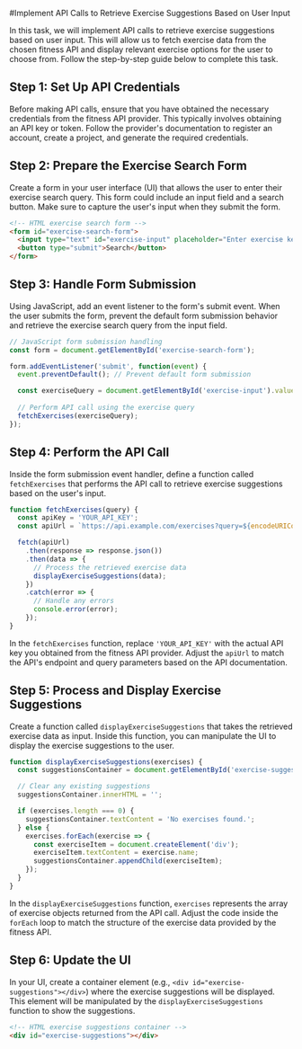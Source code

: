 #Implement API Calls to Retrieve Exercise Suggestions Based on User Input

In this task, we will implement API calls to retrieve exercise suggestions based on user input. This will allow us to fetch exercise data from the chosen fitness API and display relevant exercise options for the user to choose from. Follow the step-by-step guide below to complete this task.

## Step 1: Set Up API Credentials

Before making API calls, ensure that you have obtained the necessary credentials from the fitness API provider. This typically involves obtaining an API key or token. Follow the provider's documentation to register an account, create a project, and generate the required credentials.

## Step 2: Prepare the Exercise Search Form

Create a form in your user interface (UI) that allows the user to enter their exercise search query. This form could include an input field and a search button. Make sure to capture the user's input when they submit the form.

```html
<!-- HTML exercise search form -->
<form id="exercise-search-form">
  <input type="text" id="exercise-input" placeholder="Enter exercise keyword">
  <button type="submit">Search</button>
</form>
```

## Step 3: Handle Form Submission

Using JavaScript, add an event listener to the form's submit event. When the user submits the form, prevent the default form submission behavior and retrieve the exercise search query from the input field.

```javascript
// JavaScript form submission handling
const form = document.getElementById('exercise-search-form');

form.addEventListener('submit', function(event) {
  event.preventDefault(); // Prevent default form submission

  const exerciseQuery = document.getElementById('exercise-input').value;
  
  // Perform API call using the exercise query
  fetchExercises(exerciseQuery);
});
```

## Step 4: Perform the API Call

Inside the form submission event handler, define a function called `fetchExercises` that performs the API call to retrieve exercise suggestions based on the user's input.

```javascript
function fetchExercises(query) {
  const apiKey = 'YOUR_API_KEY';
  const apiUrl = `https://api.example.com/exercises?query=${encodeURIComponent(query)}&api_key=${apiKey}`;

  fetch(apiUrl)
    .then(response => response.json())
    .then(data => {
      // Process the retrieved exercise data
      displayExerciseSuggestions(data);
    })
    .catch(error => {
      // Handle any errors
      console.error(error);
    });
}
```

In the `fetchExercises` function, replace `'YOUR_API_KEY'` with the actual API key you obtained from the fitness API provider. Adjust the `apiUrl` to match the API's endpoint and query parameters based on the API documentation.

## Step 5: Process and Display Exercise Suggestions

Create a function called `displayExerciseSuggestions` that takes the retrieved exercise data as input. Inside this function, you can manipulate the UI to display the exercise suggestions to the user.

```javascript
function displayExerciseSuggestions(exercises) {
  const suggestionsContainer = document.getElementById('exercise-suggestions');

  // Clear any existing suggestions
  suggestionsContainer.innerHTML = '';

  if (exercises.length === 0) {
    suggestionsContainer.textContent = 'No exercises found.';
  } else {
    exercises.forEach(exercise => {
      const exerciseItem = document.createElement('div');
      exerciseItem.textContent = exercise.name;
      suggestionsContainer.appendChild(exerciseItem);
    });
  }
}
```

In the `displayExerciseSuggestions` function, `exercises` represents the array of exercise objects returned from the API call. Adjust the code inside the `forEach` loop to match the structure of the exercise data provided by the fitness API.

## Step 6: Update the UI

In your UI, create a container element (e.g., `<div id="exercise-suggestions"></div>`) where the exercise suggestions will be displayed. This element will be manipulated by the `displayExerciseSuggestions` function to show the suggestions.

```html
<!-- HTML exercise suggestions container -->
<div id="exercise-suggestions"></div>
```


